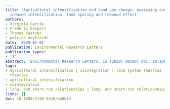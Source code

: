 ```yaml
---
title: 'Agricultural intensification and land use change: assessing country-level
  induced intensification, land sparing and rebound effect'
authors:
- Virginia García
- Frédéric Gaspart
- Thomas Kastner
- patrick-meyfroidt
date: '2020-01-01'
publication: Environmental Research Letters
publication_types:
- '2'
abstract: 'Environmental Research Letters, 15 (2020) 085007 doi: 10.1088/1748-9326/ab8b14'
tags:
- Agricultural intensification | cointegration | land system theories | land system
  theories
- agricultural intensification
- cointegration
- long- and short-run relationships | long- and short-run relationships
links: []
doi: 10.1088/1748-9326/ab8b14
---
```

